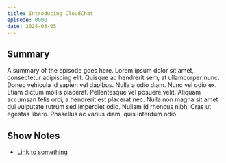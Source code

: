 ```yaml
---
title: Introducing CloudChat
episode: 0000
date: 2024-03-05
---
```


## Summary

A summary of the episode goes here. Lorem ipsum dolor sit amet, consectetur
adipiscing elit. Quisque ac hendrerit sem, at ullamcorper nunc. Donec vehicula
id sapien vel dapibus. Nulla a odio diam. Nunc vel odio ex. Etiam dictum mollis
placerat. Pellentesque vel posuere velit. Aliquam accumsan felis orci, a
hendrerit est placerat nec. Nulla non magna sit amet dui vulputate rutrum sed
imperdiet odio. Nullam id rhoncus nibh. Cras ut egestas libero. Phasellus ac
varius diam, quis interdum odio.

## Show Notes

- [Link to something](https://example.com)